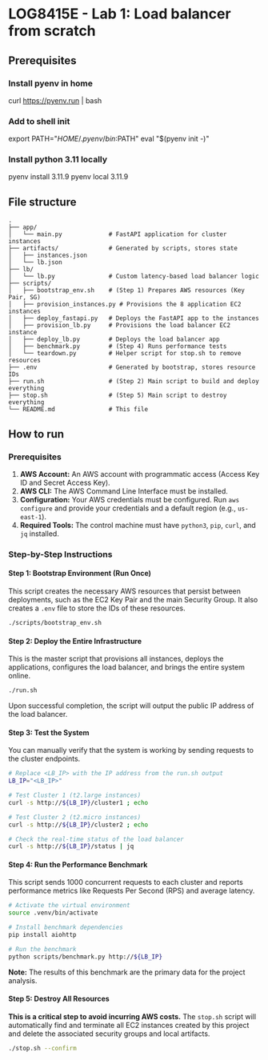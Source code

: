 # LOG8415E - Lab 1: Load balancer from scratch

## Prerequisites

### Install pyenv in home
curl https://pyenv.run | bash

### Add to shell init
export PATH="$HOME/.pyenv/bin:$PATH"
eval "$(pyenv init -)"

### Install python 3.11 locally
pyenv install 3.11.9
pyenv local 3.11.9


## File structure

```
.
├── app/
│   └── main.py             # FastAPI application for cluster instances
├── artifacts/              # Generated by scripts, stores state
│   ├── instances.json
│   └── lb.json
├── lb/
│   └── lb.py               # Custom latency-based load balancer logic
├── scripts/
│   ├── bootstrap_env.sh    # (Step 1) Prepares AWS resources (Key Pair, SG)
│   ├── provision_instances.py # Provisions the 8 application EC2 instances
│   ├── deploy_fastapi.py   # Deploys the FastAPI app to the instances
│   ├── provision_lb.py     # Provisions the load balancer EC2 instance
│   ├── deploy_lb.py        # Deploys the load balancer app
│   ├── benchmark.py        # (Step 4) Runs performance tests
│   └── teardown.py         # Helper script for stop.sh to remove resources
├── .env                    # Generated by bootstrap, stores resource IDs
├── run.sh                  # (Step 2) Main script to build and deploy everything
├── stop.sh                 # (Step 5) Main script to destroy everything
└── README.md               # This file
```

## How to run

### Prerequisites

1.  **AWS Account:** An AWS account with programmatic access (Access Key ID and Secret Access Key).
2.  **AWS CLI:** The AWS Command Line Interface must be installed.
3.  **Configuration:** Your AWS credentials must be configured. Run `aws configure` and provide your credentials and a default region (e.g., `us-east-1`).
4.  **Required Tools:** The control machine must have `python3`, `pip`, `curl`, and `jq` installed.

### Step-by-Step Instructions

#### Step 1: Bootstrap Environment (Run Once)

This script creates the necessary AWS resources that persist between deployments, such as the EC2 Key Pair and the main Security Group. It also creates a `.env` file to store the IDs of these resources.

```bash
./scripts/bootstrap_env.sh
```

#### Step 2: Deploy the Entire Infrastructure

This is the master script that provisions all instances, deploys the applications, configures the load balancer, and brings the entire system online.

```bash
./run.sh
```

Upon successful completion, the script will output the public IP address of the load balancer.

#### Step 3: Test the System

You can manually verify that the system is working by sending requests to the cluster endpoints.

```bash
# Replace <LB_IP> with the IP address from the run.sh output
LB_IP="<LB_IP>"

# Test Cluster 1 (t2.large instances)
curl -s http://${LB_IP}/cluster1 ; echo

# Test Cluster 2 (t2.micro instances)
curl -s http://${LB_IP}/cluster2 ; echo

# Check the real-time status of the load balancer
curl -s http://${LB_IP}/status | jq
```

#### Step 4: Run the Performance Benchmark

This script sends 1000 concurrent requests to each cluster and reports performance metrics like Requests Per Second (RPS) and average latency.

```bash
# Activate the virtual environment
source .venv/bin/activate

# Install benchmark dependencies
pip install aiohttp

# Run the benchmark
python scripts/benchmark.py http://${LB_IP}
```
**Note:** The results of this benchmark are the primary data for the project analysis.

#### Step 5: Destroy All Resources

**This is a critical step to avoid incurring AWS costs.** The `stop.sh` script will automatically find and terminate all EC2 instances created by this project and delete the associated security groups and local artifacts.

```bash
./stop.sh --confirm
```
